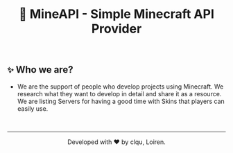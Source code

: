 <h1 align="center">🧱 MineAPI - Simple Minecraft API Provider</h1>
<br />

## `✨` Who we are?
- We are the support of people who develop projects using Minecraft. We research what they want to develop in detail and share it as a resource. We are listing Servers for having a good time with Skins that players can easily use.

<br />

---
<p align="center">Developed with ❤ by clqu, Loiren.</p>
